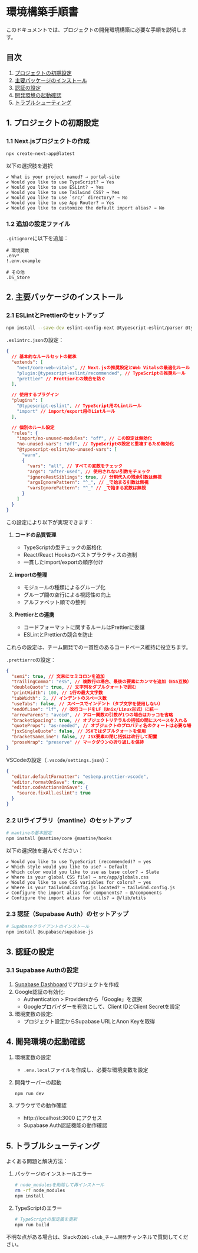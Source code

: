 # 環境構築手順書

このドキュメントでは、プロジェクトの開発環境構築に必要な手順を説明します。

## 目次

1. [プロジェクトの初期設定](#1-プロジェクトの初期設定)
2. [主要パッケージのインストール](#2-主要パッケージのインストール)
3. [認証の設定](#3-認証の設定)
4. [開発環境の起動確認](#4-開発環境の起動確認)
5. [トラブルシューティング](#5-トラブルシューティング)

## 1. プロジェクトの初期設定

### 1.1 Next.jsプロジェクトの作成

```bash
npx create-next-app@latest
```

以下の選択肢を選択

```
✔ What is your project named? → portal-site
✔ Would you like to use TypeScript? → Yes
✔ Would you like to use ESLint? → Yes
✔ Would you like to use Tailwind CSS? → Yes
✔ Would you like to use `src/` directory? → No
✔ Would you like to use App Router? → Yes
✔ Would you like to customize the default import alias? → No
```

### 1.2 追加の設定ファイル

`.gitignore`に以下を追加：

```
# 環境変数
.env*
!.env.example

# その他
.DS_Store
```

## 2. 主要パッケージのインストール

### 2.1 ESLintとPrettierのセットアップ

```bash
npm install --save-dev eslint-config-next @typescript-eslint/parser @typescript-eslint/eslint-plugin eslint-plugin-react eslint-plugin-react-hooks eslint-plugin-import eslint-config-prettier prettier
```

`.eslintrc.json`の設定：

```json
{
  // 基本的なルールセットの継承
  "extends": [
    "next/core-web-vitals", // Next.jsの推奨設定とWeb Vitalsの最適化ルール
    "plugin:@typescript-eslint/recommended", // TypeScriptの推奨ルール
    "prettier" // Prettierとの競合を防ぐ
  ],

  // 使用するプラグイン
  "plugins": [
    "@typescript-eslint", // TypeScript用のLintルール
    "import" // import/export用のLintルール
  ],

  // 個別のルール設定
  "rules": {
    "import/no-unused-modules": "off", // この設定は無効化
    "no-unused-vars": "off", // TypeScriptの設定と重複するため無効化
    "@typescript-eslint/no-unused-vars": [
      "warn",
      {
        "vars": "all", // すべての変数をチェック
        "args": "after-used", // 使用されない引数をチェック
        "ignoreRestSiblings": true, // 分割代入の残余引数は無視
        "argsIgnorePattern": "^_", // _で始まる引数は無視
        "varsIgnorePattern": "^_" // _で始まる変数は無視
      }
    ]
  }
}
```

この設定により以下が実現できます：

1. **コードの品質管理**

   - TypeScriptの型チェックの厳格化
   - React/React Hooksのベストプラクティスの強制
   - 一貫したimport/exportの順序付け

2. **importの整理**

   - モジュールの種類によるグループ化
   - グループ間の空行による視認性の向上
   - アルファベット順での整列

3. **Prettierとの連携**
   - コードフォーマットに関するルールはPrettierに委譲
   - ESLintとPrettierの競合を防止

これらの設定は、チーム開発での一貫性のあるコードベース維持に役立ちます。

`.prettierrc`の設定：

```json
{
  "semi": true, // 文末にセミコロンを追加
  "trailingComma": "es5", // 複数行の場合、最後の要素にカンマを追加（ES5互換）
  "doubleQuote": true, // 文字列をダブルクォートで囲む
  "printWidth": 100, // 1行の最大文字数
  "tabWidth": 2, // インデントのスペース数
  "useTabs": false, // スペースでインデント（タブ文字を使用しない）
  "endOfLine": "lf", // 改行コードをLF（Unix/Linux形式）に統一
  "arrowParens": "avoid", // アロー関数の引数が1つの場合はカッコを省略
  "bracketSpacing": true, // オブジェクトリテラルの括弧の間にスペースを入れる
  "quoteProps": "as-needed", // オブジェクトのプロパティ名のクォートは必要な場合のみ
  "jsxSingleQuote": false, // JSXではダブルクォートを使用
  "bracketSameLine": false, // JSX要素の閉じ括弧は改行して配置
  "proseWrap": "preserve" // マークダウンの折り返しを保持
}
```

VSCodeの設定（`.vscode/settings.json`）：

```json
{
  "editor.defaultFormatter": "esbenp.prettier-vscode",
  "editor.formatOnSave": true,
  "editor.codeActionsOnSave": {
    "source.fixAll.eslint": true
  }
}
```

### 2.2 UIライブラリ（mantine）のセットアップ

```bash
# mantineの基本設定
npm install @mantine/core @mantine/hooks
```

以下の選択肢を選んでください：

```
✔ Would you like to use TypeScript (recommended)? → yes
✔ Which style would you like to use? → Default
✔ Which color would you like to use as base color? → Slate
✔ Where is your global CSS file? → src/app/globals.css
✔ Would you like to use CSS variables for colors? → yes
✔ Where is your tailwind.config.js located? → tailwind.config.js
✔ Configure the import alias for components? → @/components
✔ Configure the import alias for utils? → @/lib/utils
```

### 2.3 認証（Supabase Auth）のセットアップ

```bash
# Supabaseクライアントのインストール
npm install @supabase/supabase-js
```

## 3. 認証の設定

### 3.1 Supabase Authの設定

1. [Supabase Dashboard](https://supabase.com/dashboard/)でプロジェクトを作成
2. Google認証の有効化:
   - Authentication > Providersから「Google」を選択
   - Googleプロバイダーを有効にして、Client IDとClient Secretを設定
3. 環境変数の設定:
   - プロジェクト設定からSupabase URLとAnon Keyを取得

## 4. 開発環境の起動確認

1. 環境変数の設定

   - `.env.local`ファイルを作成し、必要な環境変数を設定

2. 開発サーバーの起動

   ```bash
   npm run dev
   ```

3. ブラウザでの動作確認
   - http://localhost:3000 にアクセス
   - Supabase Auth認証機能の動作確認

## 5. トラブルシューティング

よくある問題と解決方法：

1. パッケージのインストールエラー

   ```bash
   # node_modulesを削除して再インストール
   rm -rf node_modules
   npm install
   ```

2. TypeScriptのエラー
   ```bash
   # TypeScriptの型定義を更新
   npm run build
   ```

不明な点がある場合は、Slackの`201-club_チーム開発`チャンネルで質問してください。
